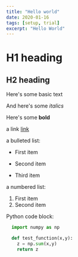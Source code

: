 ```yaml
---
title: "Hello world"
date: 2020-01-16
tags: [setup, trial]
excerpt: "Hello World"
---
```


# H1 heading

## H2 heading

Here's some basic text

And here's some *italics*

Here's some **bold**

a link [link](https://github.com/)

a bulleted list:
* First item
+ Second item
- Third item

a numbered list:
1. First item
2. Second item

Python code block:
```python
  import numpy as np

  def test_function(x,y):
    z = np.sum(x,y)
    return z
```

